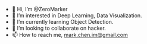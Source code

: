 - 👋 Hi, I’m @ZeroMarker
- 👀 I’m interested in Deep Learning, Data Visualization.
- 🌱 I’m currently learning Object Detection.
- 💞️ I’m looking to collaborate on hacker.
- 📫 How to reach me, mark.chen.im@gmail.com

<!---
ZeroMarker/ZeroMarker is a ✨ special ✨ repository because its `README.md` (this file) appears on your GitHub profile.
You can click the Preview link to take a look at your changes.
--->
